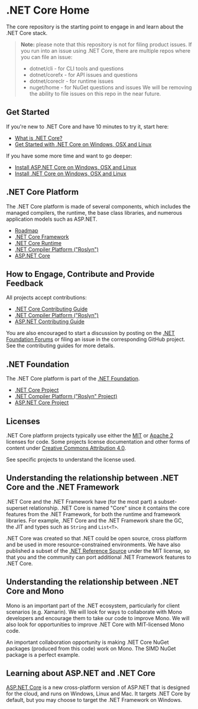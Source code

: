 # .NET Core Home

The core repository is the starting point to engage in and learn about the
.NET Core stack. 

> **Note:** please note that this repository is not for filing product issues.
> If you run into an issue using .NET Core, there are multiple repos where you can 
> file an issue:
> * dotnet/cli - for CLI tools and questions
> * dotnet/corefx - for API issues and questions
> * dotnet/coreclr - for runtime issues
> * nuget/home - for NuGet questions and issues
> We will be removing the ability to file issues on this repo in the near future.

## Get Started

If you're new to .NET Core and have 10 minutes to try it, start here: 
- [What is .NET Core?](https://www.microsoft.com/net/core/platform)
- [Get Started with .NET Core on Windows, OSX and Linux](https://www.microsoft.com/net/core)

If you have some more time and want to go deeper:
- [Install ASP.NET Core on Windows, OSX and Linux](https://github.com/aspnet/home)
- [Install .NET Core on Windows, OSX and Linux](https://github.com/dotnet/coreclr#get-net-core)

## .NET Core Platform

The .NET Core platform is made of several components, which includes the
managed compilers, the runtime, the base class libraries, and numerous application models such as
ASP.NET.

* [Roadmap](roadmap.md)
* [.NET Core Framework](https://github.com/dotnet/corefx)
* [.NET Core Runtime](https://github.com/dotnet/coreclr)
* [.NET Compiler Platform ("Roslyn")](https://github.com/dotnet/roslyn)
* [ASP.NET Core](https://github.com/aspnet/home)

## How to Engage, Contribute and Provide Feedback

All projects accept contributions:

* [.NET Core Contributing Guide](https://github.com/dotnet/corefx/blob/master/Documentation/project-docs/contributing.md)
* [.NET Compiler Platform ("Roslyn")](https://github.com/dotnet/roslyn/wiki/Contributing-Code)
* [ASP.NET Contributing Guide](https://github.com/aspnet/Home/blob/master/CONTRIBUTING.md)

You are also encouraged to start a discussion by posting on the
[.NET Foundation Forums](http://forums.dotnetfoundation.org/) or filing an
issue in the corresponding GitHub project. See the contributing guides for more
details.

## .NET Foundation

The .NET Core platform is part of the [.NET Foundation](http://www.dotnetfoundation.org/projects).

* [.NET Core Project](http://www.dotnetfoundation.org/netcore)
* [.NET Compiler Platform ("Roslyn" Project)](http://www.dotnetfoundation.org/dotnet-compiler-platform)
* [ASP.NET Core Project](http://www.dotnetfoundation.org/aspnet-core)

## Licenses

.NET Core platform projects typically use either the [MIT](LICENSE) or
[Apache 2](http://www.apache.org/licenses/LICENSE-2.0) licenses for code.
Some projects license documentation and other forms of content under
[Creative Commons Attribution 4.0](http://creativecommons.org/licenses/by/4.0/).

See specific projects to understand the license used.

## Understanding the relationship between .NET Core and the .NET Framework

.NET Core and the .NET Framework have (for the most part) a subset-superset
relationship. .NET Core is named "Core" since it contains the core features from
the .NET Framework, for both the runtime and framework libraries. For example,
.NET Core and the .NET Framework share the GC, the JIT and types such as
`String` and `List<T>`.

.NET Core was created so that .NET could be open source, cross platform and be
used in more resource-constrained environments. We have also published a subset
of the [.NET Reference Source](https://github.com/Microsoft/referencesource)
under the MIT license, so that you and the community can port additional .NET
Framework features to .NET Core.

## Understanding the relationship between .NET Core and Mono

Mono is an important part of the .NET ecosystem, particularly for client
scenarios (e.g. Xamarin). We will look for ways to collaborate with Mono
developers and encourage them to take our code to improve Mono. We will also
look for opportunities to improve .NET Core with MIT-licensed Mono code.

An important collaboration opportunity is making .NET Core NuGet packages
(produced from this code) work on Mono. The SIMD NuGet package is a perfect
example.

## Learning about ASP.NET and .NET Core

[ASP.NET Core](https://github.com/aspnet/home) is a new cross-platform version of
ASP.NET that is designed for the cloud, and runs on Windows, Linux and Mac. It
targets .NET Core by default, but you may choose to target the .NET Framework on
Windows.
